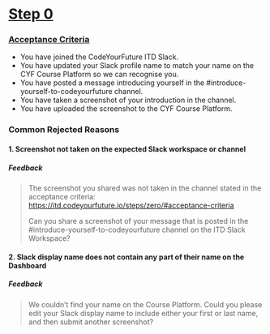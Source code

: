 # [Step 0](https://itd.codeyourfuture.io/steps/zero/#instructions)  

### [Acceptance Criteria](https://itd.codeyourfuture.io/steps/zero/#acceptance-criteria)
- You have joined the CodeYourFuture ITD Slack.
- You have updated your Slack profile name to match your name on the CYF Course Platform so we can recognise you.
- You have posted a message introducing yourself in the #introduce-yourself-to-codeyourfuture channel.
- You have taken a screenshot of your introduction in the channel.
- You have uploaded the screenshot to the CYF Course Platform.


### Common Rejected Reasons

#### 1. Screenshot not taken on the expected Slack workspace or channel

##### Feedback
> The screenshot you shared was not taken in the channel stated in the acceptance criteria: https://itd.codeyourfuture.io/steps/zero/#acceptance-criteria  
>
> Can you share a screenshot of your message that is posted in the #introduce-yourself-to-codeyourfuture channel on the ITD Slack Workspace?


#### 2. Slack display name does not contain any part of their name on the Dashboard

##### Feedback
> We couldn’t find your name on the Course Platform. Could you please edit your Slack display
> name to include either your first or last name, and then submit another screenshot?
